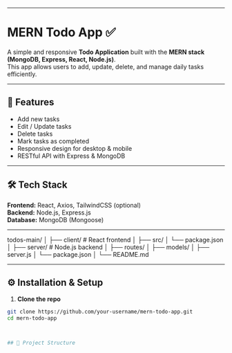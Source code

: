 
---
# MERN Todo App ✅

A simple and responsive **Todo Application** built with the **MERN stack (MongoDB, Express, React, Node.js)**.  
This app allows users to add, update, delete, and manage daily tasks efficiently.

---

## 🚀 Features
- Add new tasks
- Edit / Update tasks
- Delete tasks
- Mark tasks as completed
- Responsive design for desktop & mobile
- RESTful API with Express & MongoDB

---

## 🛠️ Tech Stack
**Frontend:** React, Axios, TailwindCSS (optional)  
**Backend:** Node.js, Express.js  
**Database:** MongoDB (Mongoose)  

---
todos-main/
│
├── client/ # React frontend
│ ├── src/
│ └── package.json
│
├── server/ # Node.js backend
│ ├── routes/
│ ├── models/
│ ├── server.js
│ └── package.json
│
└── README.md


---

## ⚙️ Installation & Setup

1. **Clone the repo**
```bash
git clone https://github.com/your-username/mern-todo-app.git
cd mern-todo-app



## 📂 Project Structure
